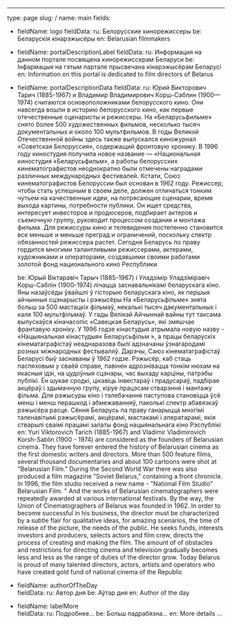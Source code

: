 ---
type: page
slug: /
name: main
fields:
  - fieldName: logo
    fieldData: 
      ru: Белорусские кинорежиссеры
      be: Беларускія кінарэжысёры
      en: Belarusian filmmakers
  - fieldName: portalDescriptionLabel
    fieldData: 
      ru: Информация на данном портале посвящена кинорежиссерам Беларуси
      be: Інфармацыя на гэтым партале прысвечана кінарэжысёрам Беларусі
      en: Information on this portal is dedicated to film directors of Belarus
  - fieldName: portalDescriptionData
    fieldData: 
      ru: Юрий Викторович Тарич (1885-1967) и Владимир Владимирович Корш-Саблин (1900—1974) считаются основоположниками белорусского кино. Они навсегда вошли в историю белорусского кино, как первые отечественные сценаристы и режиссеры. На «Беларусьфильме» снято более 500 художественных фильмов, несколько тысяч документальных и около 100 мультфильмов. В годы Великой Отечественной войны здесь также выпускался киножурнал «Советская Белоруссия», содержащий фронтовую хронику. В 1996 году киностудия получила новое название — «Национальная киностудия «Беларусьфильм», a работы белорусских кинематографистов неоднократно были отмечены наградами различных международных фестивалей. Кстати, Союз кинематографистов Белоруссии был основан в 1962 году. Режиссер, чтобы стать успешным в своем деле, должен отличаться тонким чутьем на качественные идеи, на потрясающие сценарии, время выхода картины, потребности публики. Он ищет средства, интересует инвесторов и продюсеров, подбирает актеров и съемочную группу, руководит процессом создания и монтажа фильма. Для режиссуры кино и телевидения  постепенно становится все меньше и меньше преград и ограничений, поскольку спектр обязанностей режиссера растет. Сегодня Беларусь по праву гордится многими талантливыми режиссерами, актерами, художниками и операторами, создавшими своими работами золотой фонд национального кино Республики

      be: Юрый Віктаравіч Тарыч (1885-1967) і Уладзімір Уладзіміравіч Корш-Саблін (1900-1974) лічацца заснавальнікамі беларускага кіно. Яны назаўсёды ўвайшлі ў гісторыю беларускага кіно, як першыя айчынныя сцэнарысты і рэжысёры На «Беларусьфільме» знята больш за 500 мастацкіх фільмаў, некалькі тысяч дакументальных і каля 100 мультфільмаў. У гады Вялікай Айчыннай вайны тут таксама выпускаўся кіначасопіс «Савецкая Беларусь», які змяшчае франтавую хроніку. У 1996 годзе кінастудыя атрымала новую назву - «Нацыянальная кінастудыя« Беларусьфільм », a працы беларускіх кінематаграфістаў неаднаразова былі адзначаны ўзнагародамі розных міжнародных фестываляў. Дарэчы, Саюз кінематаграфістаў Беларусі быў заснаваны ў 1962 годзе. Рэжысёр, каб стаць паспяховым у сваёй справе, павінен адрознівацца тонкім нюхам на якасныя ідэі, на цудоўныя сцэнары, час выхаду карціны, патрэбы публікі. Ён шукае сродкі, цікавіць інвестараў і прадусараў, падбірае акцёраў і здымачную групу, кіруе працэсам стварэння і мантажу фільма. Для рэжысуры кіно і тэлебачання паступова становіцца ўсё менш і менш перашкод і абмежаванняў, паколькі спектр абавязкаў рэжысёра расце. Сёння Беларусь па праву ганарыцца многімі таленавітымі рэжысёрамі, акцёрамі, мастакамі і аператарамі, якія стварылі сваімі працамі залаты фонд нацыянальнага кіно Рэспублікі
      en: Yuri Viktorovich Tarich (1885-1967) and Vladimir Vladimirovich Korsh-Sablin (1900 - 1974) are considered as the founders of Belarusian cinema. They have forever entered the history of Belarusian cinema as the first domestic writers and directors. More than 500 feature films, several thousand documentaries and about 100 cartoons were shot at "Belarusian Film." During the Second World War there was also produced a film magazine "Soviet Belarus," containing a front chronicle. In 1996, the film studio received a new name - "National Film Studio" Belarusian Film. " And the works of Belarusian cinematographers were repeatedly awarded at various international festivals. By the way, the Union of Cinematographers of Belarus was founded in 1962. In order to become successful in his business, the director must be characterized by a subtle flair for qualitative ideas, for amazing scenarios, the time of release of the picture, the needs of the public. He seeks funds, interests investors and producers, selects actors and film crew, directs the process of creating and making the film. The amount of of obstacles and restrictions for directing cinema and television gradually becomes less and less as the range of duties of the director grow. Today Belarus is proud of many talented directors, actors, artists and operators who have created gold fund of national cinema of the Republic

  - fieldName: authorOfTheDay    
    fieldData:
      ru: Автор дня
      be: Аўтар дня
      en: Author of the day
  - fieldName: labelMore    
    fieldData:
      ru: Подробнее...
      be: Больш падрабязна...
      en: More details ...      
      

